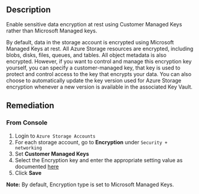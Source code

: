 ## Description

Enable sensitive data encryption at rest using Customer Managed Keys rather than Microsoft Managed keys.

By default, data in the storage account is encrypted using Microsoft Managed Keys at rest. All Azure Storage resources are encrypted, including blobs, disks, files, queues, and tables. All object metadata is also encrypted. However, if you want to control and manage this encryption key yourself, you can specify a customer-managed key, that key is used to protect and control access to the key that encrypts your data. You can also choose to automatically update the key version used for Azure Storage encryption whenever a new version is available in the associated Key Vault.

## Remediation

### From Console

1. Login to `Azure Storage Accounts`
2. For each storage account, go to **Encryption** under `Security + networking`
3. Set **Customer Managed Keys**
4. Select the Encryption key and enter the appropriate setting value as documented [here](https://docs.microsoft.com/en-us/azure/storage/common/storage-service-encryption)
5. Click **Save**

**Note:** By default, Encryption type is set to Microsoft Managed Keys.
